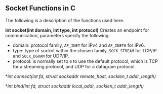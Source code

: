 ## Socket Functions in C

The following is a description of the functions used here.

**int socket(int domain, int type, int protocol)**
Creates an endpoint for communication, parameters specify the following:
- domain: protocol family, `AF_INET` for IPv4 and `AF_INET6` for IPv6.
- type: type of socket within the chosen family, `SOCK_STREAM` for TCP/IP and `SOCK_DGRAM` for UDP/IP.
- protocol: is normally set to `0` to use the default protocol, which is TCP for a streaming protocol, and UDP for a datagram protocol.

**int connect(int fd, struct sockaddr *remote_host, socklen_t addr_length)**

**int bind(int fd, struct sockaddr *local_addr, socklen_t addr_length)**
